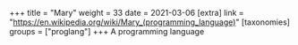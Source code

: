 +++
title = "Mary"
weight = 33
date = 2021-03-06
[extra]
link = "https://en.wikipedia.org/wiki/Mary_(programming_language)"
[taxonomies]
groups = ["proglang"]
+++
A programming language

